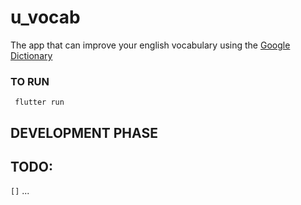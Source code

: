 # u_vocab
The app that can improve your english vocabulary using the [Google Dictionary](https://www.google.com/search?channel=fs&client=ubuntu&q=google+dictionary)


### TO RUN
```shell
 flutter run
```

## DEVELOPMENT PHASE

## TODO:
`[]` ...